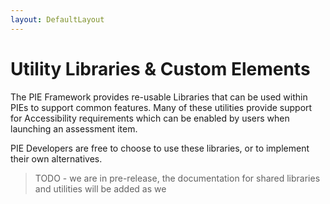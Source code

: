 ```yaml
---
layout: DefaultLayout
---
```


# Utility Libraries & Custom Elements

The PIE Framework provides re-usable Libraries that can be used within PIEs to support common features. Many of these utilities provide support for Accessibility requirements which can be enabled by users when launching an assessment item.

PIE Developers are free to choose to use these libraries, or to implement their own alternatives.



> TODO - we are in pre-release, the documentation for shared libraries and utilities will be added as we 